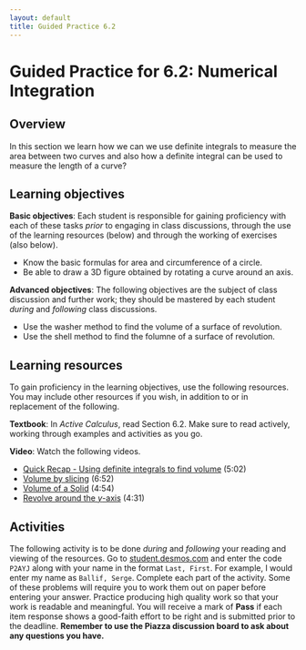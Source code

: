```yaml
---
layout: default
title: Guided Practice 6.2
---
```


# Guided Practice for 6.2: Numerical Integration

## Overview

In this section we learn how we can we use definite integrals to measure the area between two curves and also how a definite integral can be used to measure the length of a curve?

## Learning objectives

__Basic objectives__: Each student is responsible for gaining proficiency with each of these tasks _prior_ to engaging in class discussions, through the use of the learning resources (below) and through the working of exercises (also below).

- Know the basic formulas for area and circumference of a circle.
- Be able to draw a 3D figure obtained by rotating a curve around an axis.

__Advanced objectives__: The following objectives are the subject of class discussion and further work; they should be mastered by each student _during_ and _following_ class discussions.

- Use the washer method to find the volume of a surface of revolution.
- Use the shell method to find the folumne of a surface of revolution.

## Learning resources

To gain proficiency in the learning objectives, use the following resources. You may include other resources if you wish, in addition to or in replacement of the following.

__Textbook__: In _Active Calculus_, read Section 6.2. Make sure to read actively, working through examples and activities as you go.

__Video__: Watch the following videos.

- [Quick Recap - Using definite integrals to find volume](https://www.youtube.com/watch?v=JIQ8z4zVZZI&list=PL9bIjQJDwfGtewW75Nw7PnGNSkfqwAm3v&index=32) (5:02)
- [Volume by slicing](https://www.youtube.com/watch?v=ezLJdcfDUbY&list=PL9bIjQJDwfGtewW75Nw7PnGNSkfqwAm3v&index=33) (6:52)
- [Volume of a Solid](https://www.youtube.com/watch?v=caQHTJ0pPoI&list=PL9bIjQJDwfGtewW75Nw7PnGNSkfqwAm3v&index=34) (4:54)
- [Revolve around the $y$-axis](https://www.youtube.com/watch?v=-AXN2SEF4lM&list=PL9bIjQJDwfGtewW75Nw7PnGNSkfqwAm3v&index=35) (4:31)

## Activities

The following activity is to be done _during_ and _following_ your reading and viewing of the resources. Go to [student.desmos.com](https://student.desmos.com/?prepopulateCode=E48TUN) and enter the code `P2AYJ` along with your name in the format `Last, First`. For example, I would enter my name as `Ballif, Serge`. Complete each part of the activity. Some of these problems will require you to work them out on paper before entering your answer. Practice producing high quality work so that your work is readable and meaningful. You will receive a mark of __Pass__ if each item response shows a good-faith effort to be right and is submitted prior to the deadline. __Remember to use the Piazza discussion board to ask about any questions you have.__
